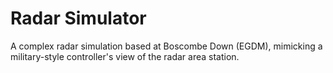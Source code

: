 # Radar Simulator
 A complex radar simulation based at Boscombe Down (EGDM), mimicking a military-style controller's view of the radar area station.
